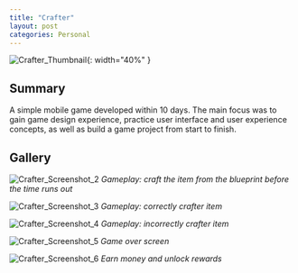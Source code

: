 ```yaml
---
title: "Crafter"
layout: post
categories: Personal
---
```


![Crafter_Thumbnail](/assets/img/crafter/Screenshot_4.png){: width="40%" }


## Summary

A simple mobile game developed within 10 days. The main focus was to gain game design experience, practice user interface and user experience concepts, as well as build a game project from start to finish.

## Gallery

![Crafter_Screenshot_2](/assets/img/crafter/Screenshot_5.png)
*Gameplay: craft the item from the blueprint before the time runs out*

![Crafter_Screenshot_3](/assets/img/crafter/Screenshot_7.png)
*Gameplay: correctly crafter item*

![Crafter_Screenshot_4](/assets/img/crafter/Screenshot_1.png)
*Gameplay: incorrectly crafter item*

![Crafter_Screenshot_5](/assets/img/crafter/Screenshot_2.png)
*Game over screen*

![Crafter_Screenshot_6](/assets/img/crafter/Screenshot_3.png)
*Earn money and unlock rewards*
